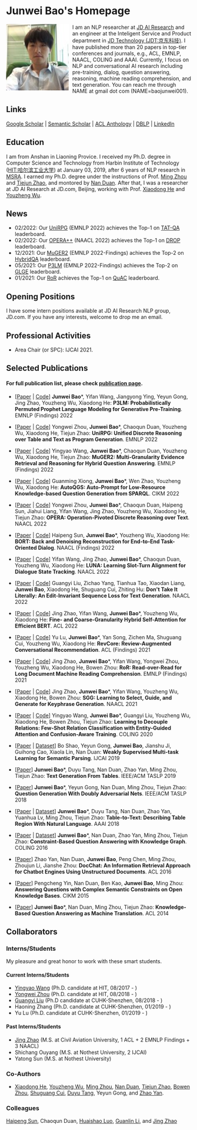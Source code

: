 # Junwei Bao's Homepage

<img align="left" src="citations.jpg" width=170 height=180 alt="a photo" style="padding-right:10px">

I am an NLP researcher at [JD AI Research](jdai.md) and an engineer at the Inteligent Service and Product department in [JD Technology (JDT:京东科技)](https://www.jdt.com.cn/). I have published more than 20 papers in top-tier conferences and journals, e.g., ACL, EMNLP, NAACL, COLING and AAAI. Currently, I focus on NLP and conversational AI research including pre-training, dialog, question answering, reasoning, machine reading comprehension, and text generation. You can reach me through NAME at gmail dot com (NAME=baojunwei001).




## Links
[Google Scholar](https://scholar.google.com/citations?hl=en&user=hcRREnsAAAAJ) | [Semantic Scholar](https://www.semanticscholar.org/author/Junwei-Bao/3299718?sort=total-citations) | [ACL Anthology](https://aclanthology.org/people/junwei-bao) | [DBLP](https://dblp.uni-trier.de/pid/221/1287-1.html) | [LinkedIn](https://www.linkedin.cn/incareer/in/junwei-bao-b2883386)

## Education

I am from Anshan in Liaoning Provice. I received my Ph.D. degree in Computer Science and Technology from Harbin Institute of Technology ([HIT:哈尔滨工业大学](http://www.hit.edu.cn/)) at January 03, 2019, after 6 years of NLP research in [MSRA](https://www.msra.cn/). I earned my Ph.D. degree under the instructions of Prof. [Ming Zhou](https://scholar.google.co.jp/citations?user=a0w5c0gAAAAJ&hl=en) and [Tiejun Zhao](http://homepage.hit.edu.cn/zhaotiejun), and montored by [Nan Duan](https://nanduan.github.io/). After that, I was a researcher at JD AI Research at JD.com, Beijing, working with Prof. [Xiaodong He](https://scholar.google.com/citations?user=W5WbqgoAAAAJ&hl=en) and [Youzheng Wu](https://sites.google.com/site/erzhengcn/). 

## News
- 02/2022: Our [UniRPG](https://arxiv.org/pdf/2210.08249.pdf) (EMNLP 2022) achieves the Top-1 on [TAT-QA](https://nextplusplus.github.io/TAT-QA/) leaderboard.
- 02/2022: Our [OPERA++](https://aclanthology.org/2022.naacl-main.119.pdf) (NAACL 2022) achieves the Top-1 on [DROP](https://leaderboard.allenai.org/drop/submissions/public) leaderboard.
- 12/2021: Our [MuGER2]() (EMNLP 2022-Findings) achieves the Top-2 on [HybridQA](https://competitions.codalab.org/competitions/24420#results) leaderboard.
- 05/2021: Our [P3LM]() (EMNLP 2022-Findings) achieves the Top-2 on [GLGE](https://microsoft.github.io/glge/) leaderboard.
- 01/2021: Our [RoR](https://aclanthology.org/2021.findings-emnlp.160.pdf) achieves the Top-1 on [QuAC](https://quac.ai/) leaderboard.


## Opening Positions
I have some intern positions available at JD AI Research NLP group, JD.com. If you have any interests, welcome to drop me an email. 

## Professional Activities
- Area Chair (or SPC): IJCAI 2021. 

## Selected Publications
#### For full publication list, please check [publication page](publications.md).
- [[Paper]() | [Code](https://github.com/JD-AI-Research-NLP/P3LM)] **Junwei Bao***, Yifan Wang, Jiangyong Ying, Yeyun Gong, Jing Zhao, Youzheng Wu, Xiaodong He: 
  **P3LM: Probabilistically Permuted Prophet Language Modeling for Generative Pre-Training**. EMNLP (Findings) 2022

- [[Paper](https://arxiv.org/pdf/2210.08249.pdf) | [Code](https://github.com/JD-AI-Research-NLP/UniRPG)] Yongwei Zhou, **Junwei Bao***, Chaoqun Duan, Youzheng Wu, Xiaodong He, Tiejun Zhao: 
  **UniRPG: Unified Discrete Reasoning over Table and Text as Program Generation**. EMNLP 2022

- [[Paper]() | [Code](https://github.com/JD-AI-Research-NLP/MuGER2)] Yingyao Wang, **Junwei Bao***, Chaoqun Duan, Youzheng Wu, Xiaodong He, Tiejun Zhao: 
  **MuGER2: Multi-Granularity Evidence Retrieval and Reasoning for Hybrid Question Answering**. EMNLP (Findings) 2022
  
- [[Paper](https://arxiv.org/abs/2208.12461.pdf) | [Code](https://github.com/JD-AI-Research-NLP/AutoQGS)] Guanming Xiong, **Junwei Bao***, Wen Zhao, Youzheng Wu, Xiaodong He: 
  **AutoQGS: Auto-Prompt for Low-Resource Knowledge-based Question Generation from SPARQL**. CIKM 2022
  
- [[Paper](https://aclanthology.org/2022.naacl-main.119.pdf) | [Code](https://github.com/JD-AI-Research-NLP/OPERA)] Yongwei Zhou, **Junwei Bao***, Chaoqun Duan, Haipeng Sun, Jiahui Liang, Yifan Wang, Jing Zhao, Youzheng Wu, Xiaodong He, Tiejun Zhao: 
  **OPERA: Operation-Pivoted Discrete Reasoning over Text**. NAACL 2022

- [[Paper](https://aclanthology.org/2022.findings-naacl.166.pdf) | [Code](https://github.com/JD-AI-Research-NLP/BORT)] Haipeng Sun, **Junwei Bao***, Youzheng Wu, Xiaodong He: 
  **BORT: Back and Denoising Reconstruction for End-to-End Task-Oriented Dialog**. NAACL (Findings) 2022

- [[Paper](https://aclanthology.org/2022.naacl-main.242.pdf) | [Code](https://github.com/JD-AI-Research-NLP/LUNA)] Yifan Wang, Jing Zhao, **Junwei Bao***, Chaoqun Duan, Youzheng Wu, Xiaodong He: 
  **LUNA: Learning Slot-Turn Alignment for Dialogue State Tracking**. NAACL 2022

- [[Paper](https://aclanthology.org/2022.naacl-main.150.pdf) | [Code](https://github.com/JD-AI-Research-NLP/EISL)] Guangyi Liu, Zichao Yang, Tianhua Tao, Xiaodan Liang, **Junwei Bao**, Xiaodong He, Shuguang Cui, Zhiting Hu: 
  **Don't Take It Literally: An Edit-Invariant Sequence Loss for Text Generation**. NAACL 2022

- [[Paper](https://aclanthology.org/2022.acl-long.330.pdf) | [Code](https://github.com/JD-AI-Research-NLP/FCA-BERT)] Jing Zhao, Yifan Wang, **Junwei Bao***, Youzheng Wu, Xiaodong He: 
  **Fine- and Coarse-Granularity Hybrid Self-Attention for Efficient BERT**. ACL 2022

- [[Paper](https://aclanthology.org/2021.findings-acl.99.pdf) | [Code](https://github.com/JD-AI-Research-NLP/RevCore)] Yu Lu, **Junwei Bao***, Yan Song, Zichen Ma, Shuguang Cui, Youzheng Wu, Xiaodong He: 
  **RevCore: Review-Augmented Conversational Recommendation**. ACL (Findings) 2021

- [[Paper](https://aclanthology.org/2021.findings-emnlp.160.pdf) | [Code](https://github.com/JD-AI-Research-NLP/RoR)] Jing Zhao, **Junwei Bao***, Yifan Wang, Yongwei Zhou, Youzheng Wu, Xiaodong He, Bowen Zhou: 
  **RoR: Read-over-Read for Long Document Machine Reading Comprehension**. EMNLP (Findings) 2021

- [[Paper](https://aclanthology.org/2021.naacl-main.455.pdf) | [Code](https://github.com/JD-AI-Research-NLP/SGG)] Jing Zhao, **Junwei Bao***, Yifan Wang, Youzheng Wu, Xiaodong He, Bowen Zhou: 
  **SGG: Learning to Select, Guide, and Generate for Keyphrase Generation**. NAACL 2021

- [[Paper](https://aclanthology.org/2020.coling-main.510.pdf) | [Code](https://github.com/JD-AI-Research-NLP/CTEG)] Yingyao Wang, **Junwei Bao***, Guangyi Liu, Youzheng Wu, Xiaodong He, Bowen Zhou, Tiejun Zhao: 
  **Learning to Decouple Relations: Few-Shot Relation Classification with Entity-Guided Attention and Confusion-Aware Training**. COLING 2020

- [[Paper](https://www.ijcai.org/proceedings/2019/0468.pdf) | [Dataset](https://github.com/JunweiBao/MSParS)] Bo Shao, Yeyun Gong, **Junwei Bao**, Jianshu Ji, Guihong Cao, Xiaola Lin, Nan Duan: 
  **Weakly Supervised Multi-task Learning for Semantic Parsing**. IJCAI 2019

- [[Paper](https://ieeexplore.ieee.org/document/8510869)] **Junwei Bao***, Duyu Tang, Nan Duan, Zhao Yan, Ming Zhou, Tiejun Zhao: 
  **Text Generation From Tables**. IEEE/ACM TASLP 2019

- [[Paper](https://ieeexplore.ieee.org/document/8419315)] **Junwei Bao***, Yeyun Gong, Nan Duan, Ming Zhou, Tiejun Zhao: 
  **Question Generation With Doubly Adversarial Nets**. IEEE/ACM TASLP 2018

- [[Paper](https://ojs.aaai.org/index.php/AAAI/article/view/11944/11803) | [Dataset](https://github.com/JunweiBao/Table2Text)] **Junwei Bao***, Duyu Tang, Nan Duan, Zhao Yan, Yuanhua Lv, Ming Zhou, Tiejun Zhao: 
  **Table-to-Text: Describing Table Region With Natural Language**. AAAI 2018

- [[Paper](https://aclanthology.org/C16-1236.pdf) | [Dataset](https://github.com/JunweiBao/MulCQA)] **Junwei Bao***, Nan Duan, Zhao Yan, Ming Zhou, Tiejun Zhao: 
  **Constraint-Based Question Answering with Knowledge Graph**. COLING 2016

- [[Paper](https://aclanthology.org/P16-1049.pdf)] Zhao Yan, Nan Duan, **Junwei Bao**, Peng Chen, Ming Zhou, Zhoujun Li, Jianshe Zhou: 
  **DocChat: An Information Retrieval Approach for Chatbot Engines Using Unstructured Documents**. ACL 2016

- [[Paper](https://dl.acm.org/doi/10.1145/2806416.2806542)] Pengcheng Yin, Nan Duan, Ben Kao, **Junwei Bao**, Ming Zhou: 
  **Answering Questions with Complex Semantic Constraints on Open Knowledge Bases**. CIKM 2015

- [[Paper](https://aclanthology.org/P14-1091.pdf)] **Junwei Bao***, Nan Duan, Ming Zhou, Tiejun Zhao: 
  **Knowledge-Based Question Answering as Machine Translation**. ACL 2014

## Collaborators

### Interns/Students
My pleasure and great honor to work with these smart students.

#### Current Interns/Students
- [Yingyao Wang](https://scholar.google.com.tw/citations?user=vUExRS0AAAAJ&hl=en) (Ph.D. candidate at HIT, 08/2017 - )
- [Yongwei Zhou](https://scholar.google.com/citations?hl=en&user=9uGWNycAAAAJ) (Ph.D. candidate at HIT, 08/2018 - )
- [Guangyi Liu](https://scholar.google.com/citations?hl=en&user=CrKPqTMAAAAJ) (Ph.D candidate at CUHK-Shenzhen, 08/2018 - )
- Haoning Zhang (Ph.D. candidate at CUHK-Shenzhen, 01/2019 - )
- Yu Lu (Ph.D. candidate at CUHK-Shenzhen, 01/2019 - )

#### Past Interns/Students
- [Jing Zhao](https://scholar.google.com/citations?user=wL5kCT8AAAAJ&hl=en) (M.S. at Civil Aviation University, 1 ACL + 2 EMNLP Findings + 3 NAACL)
- Shichang Ouyang (M.S. at Nothest University, 2 IJCAI)
- Yatong Sun (M.S. at Nothest University)

### Co-Authors 
- [Xiaodong He](https://scholar.google.com/citations?user=W5WbqgoAAAAJ&hl=en), [Youzheng Wu](https://sites.google.com/site/erzhengcn/), [Ming Zhou](https://scholar.google.co.jp/citations?user=a0w5c0gAAAAJ&hl=en), [Nan Duan](https://nanduan.github.io/), [Tiejun Zhao](http://homepage.hit.edu.cn/zhaotiejun), [Bowen Zhou](https://scholar.google.com/citations?user=h3Nsz6YAAAAJ&hl=en), [Shuguang Cui](https://scholar.google.com/citations?user=1o_qvR0AAAAJ&hl=en), [Duyu Tang](https://scholar.google.com/citations?user=9uz-D-kAAAAJ&hl=en), Yeyun Gong, and [Zhao Yan](https://scholar.google.com/citations?user=Z_IPFVYAAAAJ&hl=en).

### Colleagues
[Haipeng Sun](https://scholar.google.com/citations?user=PxC3X3QAAAAJ&hl=en), Chaoqun Duan, [Huaishao Luo](https://scholar.google.com/citations?hl=en&user=ni7XNWMAAAAJ), [Guanlin Li](https://scholar.google.com/citations?hl=en&user=26tXyq0AAAAJ), and [Jing Zhao](https://scholar.google.com/citations?user=wL5kCT8AAAAJ&hl=en)


